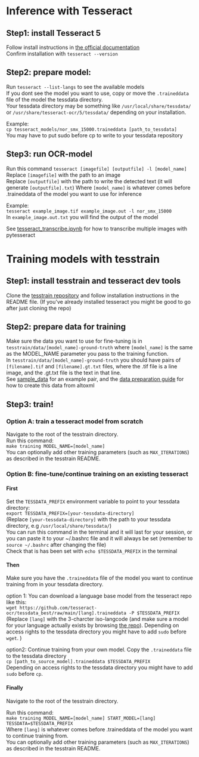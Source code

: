 

# Inference with Tesseract 

## Step1: install Tesseract 5
Follow install instructions in [the official documentation](https://tesseract-ocr.github.io/tessdoc/Installation.html)  
Confirm installation with `tesseract --version`

## Step2: prepare model:
Run `tesseract --list-langs` to see the available models  
If you dont see the model you want to use, copy or move the `.traineddata` file of the model the tessdata directory.  
Your tessdata directory may be something like `/usr/local/share/tessdata/` or `/usr/share/tesseract-ocr/5/tessdata/` depending on your installation.  

Example:  
`cp tesseract_models/nor_smx_15000.traineddata [path_to_tessdata]`  
You may have to put sudo before cp to write to your tessdata repository

## Step3: run OCR-model
Run this command
`tesseract [imagefile] [outputfile] -l [model_name]`  
Replace `[imagefile]` with the path to an image  
Replace `[outputfile]` with the path to write the detected text (it will generate `[outputfile].txt`)
Where `[model_name]` is whatever comes before .traineddata of the model you want to use for inference

Example:  
`tesseract example_image.tif example_image.out -l nor_smx_15000`  
In `example_image.out.txt` you will find the output of the model

See [tesseract_transcribe.ipynb](tesseract_transcribe.ipynb) for how to transcribe multiple images with pytesseract

# Training models with tesstrain 

## Step1: install tesstrain and tesseract dev tools
Clone the [tesstrain repository](https://github.com/tesseract-ocr/tesstrain) and follow installation instructions in the README file. (If you've already installed tesseract you might be good to go after just cloning the repo)

## Step2: prepare data for training
Make sure the data you want to use for fine-tuning is in `tesstrain/data/[model_name]-ground-truth` where `[model_name]` is the same as the MODEL_NAME parameter you pass to the training function.  
In `tesstrain/data/[model_name]-ground-truth` you should have pairs of `[filename].tif` and `[filename].gt.txt` files, where the .tif file is a line image, and the .gt.txt file is the text in that line.  
See [sample_data](sample_data/) for an example pair, and the [data preparation guide](data_preparation_guide.md) for how to create this data from altoxml  

## Step3: train!

### Option A: train a tesseract model from scratch
Navigate to the root of the tesstrain directory.  
Run this command:  
`make training MODEL_NAME=[model_name]`  
You can optionally add other training parameters (such as `MAX_ITERATIONS`) as described in the tesstrain README.

### Option B: fine-tune/continue training on an existing tesseract

#### First
Set the `TESSDATA_PREFIX` environment variable to point to your tessdata directory:  
`export TESSDATA_PREFIX=[your-tessdata-directory]`  
(Replace `[your-tessdata-directory]` with the path to your tessdata directory, e.g `/usr/local/share/tessdata/`)  
You can run this command in the terminal and it will last for your session, or you can paste it to your ~/.bashrc file and it will always be set (remember to `source ~/.bashrc` after changing the file)  
Check that is has been set with `echo $TESSDATA_PREFIX` in the terminal

#### Then
Make sure you have the `.traineddata` file of the model you want to continue training from in your tessdata directory.   

option 1: 
You can download a language base model from the tesseract repo like this:  
`wget https://github.com/tesseract-ocr/tessdata_best/raw/main/[lang].traineddata -P $TESSDATA_PREFIX`  
(Replace `[lang]` with the 3-charcter iso-langcode (and make sure a model for your language actually exists by browsing [the repo](https://github.com/tesseract-ocr/tessdata_best/)). Depending on access rights to the tessdata directory you might have to add `sudo` before `wget`. )

option2:
Continue training from your own model. Copy the `.traineddata` file to the tessdata directory  
`cp [path_to_source_model].traineddata $TESSDATA_PREFIX`  
Depending on access rights to the tessdata directory you might have to add `sudo` before `cp`.

#### Finally
Navigate to the root of the tesstrain directory.  

Run this command:  
`make training MODEL_NAME=[model_name] START_MODEL=[lang] TESSDATA=$TESSDATA_PREFIX`  
Where `[lang]` is whatever comes before .traineddata of the model you want to continue training from.  
You can optionally add other training parameters (such as `MAX_ITERATIONS`) as described in the tesstrain README.

